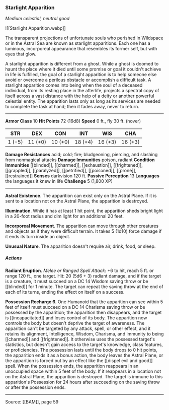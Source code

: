 ### Starlight Apparition
_Medium celestial, neutral good_

![[Starlight Apparition.webp]]

The transparent projections of unfortunate souls who perished in Wildspace or in the Astral Sea are known as starlight apparitions. Each one has a luminous, incorporeal appearance that resembles its former self, but with eyes that glow.

A starlight apparition is different from a ghost. While a ghost is doomed to haunt the place where it died until some promise or goal it couldn't achieve in life is fulfilled, the goal of a starlight apparition is to help someone else avoid or overcome a perilous obstacle or accomplish a difficult task. A starlight apparition comes into being when the soul of a deceased individual, from its resting place in the afterlife, projects a spectral copy of itself across a vast distance with the help of a deity or another powerful celestial entity. The apparition lasts only as long as its services are needed to complete the task at hand; then it fades away, never to return.




---

**Armor Class** 10
**Hit Points** 72 (16d8)
**Speed** 0 ft., fly 30 ft. (hover)

| STR     | DEX     | CON     | INT     | WIS     | CHA     |
|---------|---------|---------|---------|---------|---------|
| 1 (-5) | 11 (+0) | 10 (+0) | 18 (+4) | 16 (+3) | 16 (+3) |

**Damage Resistances** acid; cold; fire; bludgeoning, piercing, and slashing from nonmagical attacks
**Damage Immunities** poison, radiant
**Condition Immunities** [[blinded]], [[charmed]], [[exhaustion]], [[frightened]], [[grappled]], [[paralyzed]], [[petrified]], [[poisoned]], [[prone]], [[restrained]]
**Senses** darkvision 120 ft.
**Passive Perception** 13
**Languages** the languages it knew in life
**Challenge** 5 (1,800 XP)

---

**Astral Existence**. The apparition can exist only on the Astral Plane. If it is sent to a location not on the Astral Plane, the apparition is destroyed.

**Illumination**. While it has at least 1 hit point, the apparition sheds bright light in a 20-foot radius and dim light for an additional 20 feet.

**Incorporeal Movement**. The apparition can move through other creatures and objects as if they were difficult terrain. It takes 5 (1d10) force damage if it ends its turn inside an object.

**Unusual Nature**. The apparition doesn't require air, drink, food, or sleep.

##### Actions
**Radiant Eruption**. _Melee or Ranged Spell Attack:_ +6 to hit, reach 5 ft. or range 120 ft., one target. Hit: 20 (5d6 + 3) radiant damage, and if the target is a creature, it must succeed on a DC 14 Wisdom saving throw or be [[blinded]] for 1 minute. The target can repeat the saving throw at the end of each of its turns, ending the effect on itself on a success.

**Possession Recharge 6**. One Humanoid that the apparition can see within 5 feet of itself must succeed on a DC 14 Charisma saving throw or be possessed by the apparition; the apparition then disappears, and the target is [[incapacitated]] and loses control of its body. The apparition now controls the body but doesn't deprive the target of awareness. The apparition can't be targeted by any attack, spell, or other effect, and it retains its alignment, Intelligence, Wisdom, Charisma, and immunity to being [[charmed]] and [[frightened]]. It otherwise uses the possessed target's statistics, but doesn't gain access to the target's knowledge, class features, or proficiencies. The possession lasts until the body drops to 0 hit points, the apparition ends it as a bonus action, the body leaves the Astral Plane, or the apparition is forced out by an effect like the [[dispel evil and good]] spell. When the possession ends, the apparition reappears in an unoccupied space within 5 feet of the body. If it reappears in a location not on the Astral Plane, the apparition is destroyed. The target is immune to this apparition's Possession for 24 hours after succeeding on the saving throw or after the possession ends.


---

Source: [[BAM]], page 59